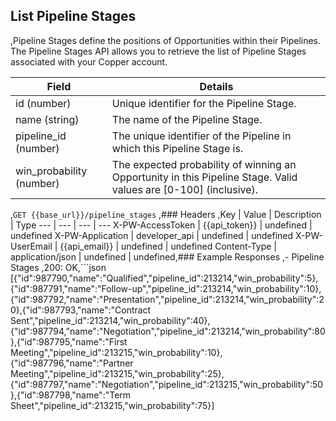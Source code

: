 ## List Pipeline Stages
,Pipeline Stages define the positions of Opportunities within their Pipelines. The Pipeline Stages API allows you to retrieve the list of Pipeline Stages associated with your Copper account.


|          Field           |                                                     Details                                                      |
| ------------------------ | ---------------------------------------------------------------------------------------------------------------- |
| id (number)              | Unique identifier for the Pipeline Stage.                                                                        |
| name (string)            | The name of the Pipeline Stage.                                                                                  |
| pipeline_id (number)     | The unique identifier of the Pipeline in which this Pipeline Stage is.                                           |
| win_probability (number) | The expected probability of winning an Opportunity in this Pipeline Stage. Valid values are [0-100] (inclusive). |
,```GET {{base_url}}/pipeline_stages```
,### Headers
,Key | Value | Description | Type
--- | --- | --- | ---
X-PW-AccessToken | {{api_token}} | undefined | undefined
X-PW-Application | developer_api | undefined | undefined
X-PW-UserEmail | {{api_email}} | undefined | undefined
Content-Type | application/json | undefined | undefined,### Example Responses
,- Pipeline Stages
,200: OK,```json
[{"id":987790,"name":"Qualified","pipeline_id":213214,"win_probability":5},{"id":987791,"name":"Follow-up","pipeline_id":213214,"win_probability":10},{"id":987792,"name":"Presentation","pipeline_id":213214,"win_probability":20},{"id":987793,"name":"Contract Sent","pipeline_id":213214,"win_probability":40},{"id":987794,"name":"Negotiation","pipeline_id":213214,"win_probability":80},{"id":987795,"name":"First Meeting","pipeline_id":213215,"win_probability":10},{"id":987796,"name":"Partner Meeting","pipeline_id":213215,"win_probability":25},{"id":987797,"name":"Negotiation","pipeline_id":213215,"win_probability":50},{"id":987798,"name":"Term Sheet","pipeline_id":213215,"win_probability":75}]
```